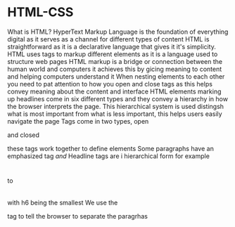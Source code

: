 # HTML-CSS
What is HTML?
HyperText Markup Language is the foundation of everything digital as it serves as a channel for different types of content 
HTML is straightforward as it is a declarative language that gives it it's simplicity.
HTML uses tags to markup different elements as it is a language used to structure web pages
HTML markup is a bridge or connection between the human world and computers it achieves this by gicing meaning to content and helping computers understand it
When nesting elements to each other you need to pat attention to how you open and close tags as this helps convey meaning about the content and interface 
HTML elements marking up headlines come in six different types and they convey a hierarchy in how the browser interprets the page.
This hierarchical system is used distingsh what is most important from what is less important, this helps users easily navigate the page
Tags come in two types, open <p> and closed</p> these tags work together to define elements
Some paragraphs have an emphasized tag <em> and </em>
Headline tags are i hierarchical form for example <h1></h1> to <h6></h6> with h6 being the smallest 
We use the <p> tag to tell the browser to separate the paragrhas
